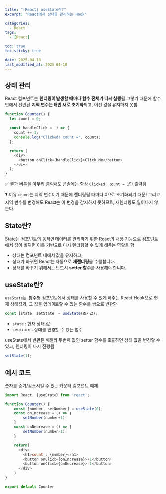 ```yaml
---
title: "[React] useState란?"
excerpt: "React에서 상태를 관리하는 Hook"

categories:
  - React
tags:
  - [React]

toc: true
toc_sticky: true

date: 2025-04-10
last_modified_at: 2025-04-10
---
```


## 상태 관리
React 컴포넌트는 **렌더링이 발생할 때마다 함수 전체가 다시 실행**됨
그렇기 때문에 함수 안에서 선언된 **지역 변수는 매번 새로 초기화**되고, 이전 값을 유지하지 못함


```js
function Counter() {
  let count = 0;

  const handleClick = () => {
    count += 1;
    console.log("Clicked! count =", count);
  };

  return (
    <div>
      <button onClick={handleClick}>Click Me</button>
    </div>
  );
}
```

✅ 결과
버튼을 아무리 클릭해도 콘솔에는 항상 `Clicked! count = 1`만 출력됨
  
❓ 이유
`count`는 지역 변수이기 때문에 렌더링될 때마다 0으로 초기화되기 때문!
그리고 지역 변수를 변경해도 React는 이 변경을 감지하지 못하므로, 재렌더링도 일어나지 않는다.

  
## State란?
State는 컴포넌트의 동적인 데이터를 관리하기 위한 React의 내장 기능으로 컴포넌트에서 값이 바뀌면 이를 기반으로 다시 렌더링할 수 있게 해주는 역할을 함

- 상태는 컴포넌트 내에서 값을 유지하고,
- 상태가 바뀌면 React는 자동으로 **재렌더링**을 수행합니다.
- 상태를 바꾸기 위해서는 반드시 **setter 함수**를 사용해야 합니다.
  
## useState란?
`useState는 `함수형 컴포넌트에서 상태를 사용할 수 있게 해주는 React Hook으로
현재 상태값과, 그 값을 업데이트할 수 있는 함수를 쌍으로 반환함

```js
const [state, setState] = useState(초기값);
```  
- `state` : 현재 상태 값
- `setState` : 상태를 변경할 수 있는 함수

useState에서 반환된 배열의 두번째 값인 setter 함수를 호출하면 상태 값을 변경할 수 있고, 렌더링이 다시 진행됨

```js
setState(1);
```  


## 예시 코드
숫자를 증가/감소시킬 수 있는 카운터 컴포넌트 예제

```js
import React, {useState} from 'react';

function Counter() {
    const [number, setNumber] = useState(0);
    const onIncrease = () => {
        setNumber(number+1);
    }
    const onDecrease = () => {
        setNumber(number-1);
    }

    return(
      <div>
        <h1>count : {number}</h1>
        <button onClick={onIncrease}>+1</button>
        <button onClick={onDecrease}>-1</button>
      </div>
    )
}

export default Counter;
```

